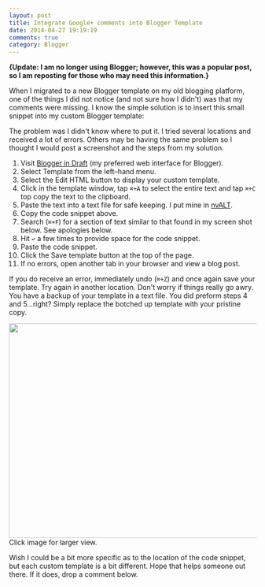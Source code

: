 ```yaml
---
layout: post
title: Integrate Google+ comments into Blogger Template
date: 2014-04-27 19:19:19
comments: true
category: Blogger
---
```


__{Update: I am no longer using Blogger; however, this was a popular post, so I am reposting for those who may need this information.}__

When I migrated to a new Blogger template on my old blogging platform, one of the things I did not notice (and not sure how I didn't) was that my comments were missing. I know the simple solution is to insert this small snippet into my custom Blogger template:

<script src="https://gist.github.com/stevencombs/9556035.js"></script>

The problem was I didn't know where to put it. I tried several locations and received a lot of errors. Others may be having the same problem so I thought I would post a screenshot and the steps from my solution.

1. Visit [Blogger in Draft][1] (my preferred web interface for Blogger).
2. Select Template from the left–hand menu.
3. Select the Edit HTML button to display your custom template.
4. Click in the template window, tap `⌘+A` to select the entire text and tap `⌘+C` top copy the text to the clipboard.
5. Paste the text into a text file for safe keeping. I put mine in [nvALT][2].
6. Copy the code snippet above.
7. Search (`⌘+F`) for a section of text similar to that found in my screen shot below. See apologies below.
8. Hit `↩` a few times to provide space for the code snippet.
9. Paste the code snippet.
10. Click the Save template button at the top of the page.
11. If no errors, open another tab in your browser and view a blog post.

If you do receive an error, immediately undo (`⌘+Z`) and once again save your template. Try again in another location. Don't worry if things really go awry. You have a backup of your template in a text file. You did preform steps 4 and 5…right? Simply replace the botched up template with your pristine copy.

<a href="http://2.bp.blogspot.com/-pXfpvpca2QY/UyNkOyEo_3I/AAAAAAABPyk/ctc1nFZ4i_o/s1600/Google++Comments+in+Blogger+Code+Snippet.png" /><img border="0" src="http://2.bp.blogspot.com/-pXfpvpca2QY/UyNkOyEo_3I/AAAAAAABPyk/ctc1nFZ4i_o/s1600/Google++Comments+in+Blogger+Code+Snippet.png" height="436" width="640" /></a>
Click image for larger view.

Wish I could be a bit more specific as to the location of the code snippet, but each custom template is a bit different. Hope that helps someone out there. If it does, drop a comment below.

[1]: http://draft.blogger.com/
[2]: http://brettterpstra.com/projects/nvalt/